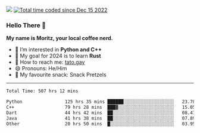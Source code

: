 <div align="left">
  <img src="https://komarev.com/ghpvc/?username=RealPotatoe&color=orange" >
  <a href="https://wakatime.com/@055ad605-78d0-4854-8a93-af21ba54a49f">
    <img src="https://wakatime.com/badge/user/055ad605-78d0-4854-8a93-af21ba54a49f.svg?color=orange" alt="Total time coded since Dec 15 2022" />
  </a>
</div>

### Hello There 👋

**My name is Moritz, your local coffee nerd.**

- 🧠 I’m interested in **Python and C++**
- 📖 My goal for 2024 is to learn **Rust**
- 💬 How to reach me: <a href="https://tato.gay">tato.gay</a>
- 😄 Pronouns: He/Him
- 🥨 My favourite snack: Snack Pretzels

---

<!--START_SECTION:waka-->

```txt
Total Time: 507 hrs 12 mins

Python                125 hrs 35 mins ██████░░░░░░░░░░░░░░░░░░░   23.78 %
C++                   79 hrs 28 mins  ███▓░░░░░░░░░░░░░░░░░░░░░   15.05 %
Dart                  44 hrs 42 mins  ██░░░░░░░░░░░░░░░░░░░░░░░   08.47 %
Java                  41 hrs 38 mins  ██░░░░░░░░░░░░░░░░░░░░░░░   07.89 %
Other                 20 hrs 50 mins  █░░░░░░░░░░░░░░░░░░░░░░░░   03.95 %
```

<!--END_SECTION:waka-->
